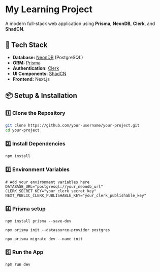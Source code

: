 # **My Learning Project**

A modern full-stack web application using **Prisma**, **NeonDB**, **Clerk**, and **ShadCN**.

## **🚀 Tech Stack**

- **Database:** [NeonDB](https://neon.tech/) (PostgreSQL)
- **ORM:** [Prisma](https://www.prisma.io/)
- **Authentication:** [Clerk](https://clerk.com/)
- **UI Components:** [ShadCN](https://ui.shadcn.com/)
- **Frontend:** Next.js 

## **📦 Setup & Installation**

### **1️⃣ Clone the Repository**

```sh
git clone https://github.com/your-username/your-project.git
cd your-project
```

### **2️⃣ Install Dependencies**

```sh
npm install
```

### 3️⃣ Environment Variables

```env
# Add your environment variables here
DATABASE_URL="postgresql://your_neondb_url"
CLERK_SECRET_KEY="your_clerk_secret_key"
NEXT_PUBLIC_CLERK_PUBLISHABLE_KEY="your_clerk_publishable_key"

```



### 4️⃣ Prisma setup 

```env
npm install prisma --save-dev

npx prisma init --datasource-provider postgres

npx prisma migrate dev --name init
```

###  5️⃣ Run the App

```sh
npm run dev
```
